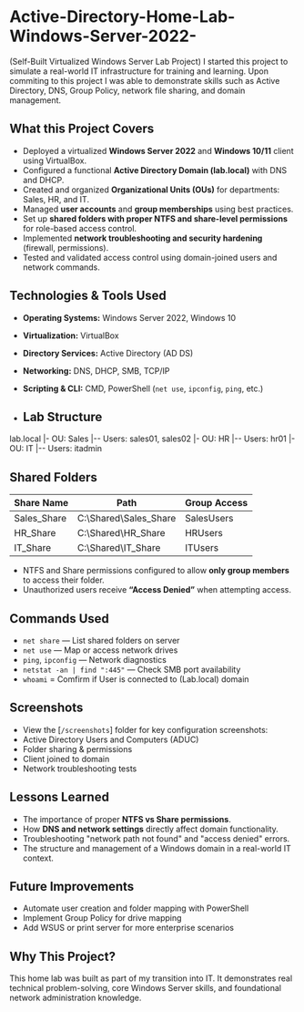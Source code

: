 # Active-Directory-Home-Lab-Windows-Server-2022-
(Self-Built Virtualized Windows Server Lab Project) I started this project to simulate a real-world IT infrastructure for training and learning. Upon commiting to this project I was able to demonstrate skills such as Active Directory, DNS, Group Policy, network file sharing, and domain management. 

## What this Project Covers

- Deployed a virtualized **Windows Server 2022** and **Windows 10/11** client using VirtualBox.
- Configured a functional **Active Directory Domain (lab.local)** with DNS and DHCP.
- Created and organized **Organizational Units (OUs)** for departments: Sales, HR, and IT.
- Managed **user accounts** and **group memberships** using best practices.
- Set up **shared folders with proper NTFS and share-level permissions** for role-based access control.
- Implemented **network troubleshooting and security hardening** (firewall, permissions).
- Tested and validated access control using domain-joined users and network commands.

## Technologies & Tools Used

- **Operating Systems:** Windows Server 2022, Windows 10
- **Virtualization:** VirtualBox
- **Directory Services:** Active Directory (AD DS)
- **Networking:** DNS, DHCP, SMB, TCP/IP
- **Scripting & CLI:** CMD, PowerShell (`net use`, `ipconfig`, `ping`, etc.)

- ## Lab Structure

lab.local
|- OU: Sales
|-- Users: sales01, sales02
|- OU: HR
|-- Users: hr01
|- OU: IT
|-- Users: itadmin

## Shared Folders

| Share Name     | Path                        | Group Access   |
|----------------|-----------------------------|----------------|
| Sales_Share    | C:\Shared\Sales_Share       | SalesUsers     |
| HR_Share       | C:\Shared\HR_Share          | HRUsers        |
| IT_Share       | C:\Shared\IT_Share          | ITUsers        |

- NTFS and Share permissions configured to allow **only group members** to access their folder.
- Unauthorized users receive **“Access Denied”** when attempting access.

## Commands Used

- `net share` — List shared folders on server
- `net use` — Map or access network drives
- `ping`, `ipconfig`  — Network diagnostics
- `netstat -an | find ":445"` — Check SMB port availability
- `whoami` = Comfirm if User is connected to (Lab.local) domain

## Screenshots

- View the [`/screenshots`] folder for key configuration screenshots:
- Active Directory Users and Computers (ADUC)
- Folder sharing & permissions
- Client joined to domain
- Network troubleshooting tests

## Lessons Learned

- The importance of proper **NTFS vs Share permissions**.
- How **DNS and network settings** directly affect domain functionality.
- Troubleshooting "network path not found" and "access denied" errors.
- The structure and management of a Windows domain in a real-world IT context.

## Future Improvements

- Automate user creation and folder mapping with PowerShell
- Implement Group Policy for drive mapping
- Add WSUS or print server for more enterprise scenarios


## Why This Project?

This home lab was built as part of my transition into IT. It demonstrates real technical problem-solving, core Windows Server skills, and foundational network administration knowledge.
  

